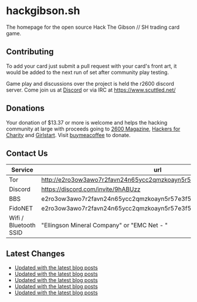 # hackgibson.sh
The homepage for the open source Hack The Gibson // SH trading card game.


## Contributing

To add your card just submit a pull request with your card's front art, it would be added to the next run of set after community play testing.

Game play and discussions over the project is held the r2600 discord server. Come join us at [Discord](https://discord.com/invite/9hABUzz) or via IRC at https://www.scuttled.net/


## Donations

Your donation of $13.37 or more is welcome and helps the hacking community at large with proceeds going to [2600 Magazine](https://2600.com/), [Hackers for Charity](https://hackersforcharity.org) and [Girlstart](https://girlstart.org).  Visit [buymeacoffee](https://www.buymeacoffee.com/hackgibson.sh) to donate.


## Contact Us

Service | url
-|-
Tor | http://e2ro3ow3awo7r2favn24n65ycc2qmzkoayn5r57e3f56nvjwdcgg32ad.onion
Discord | https://discord.com/invite/9hABUzz
BBS | e2ro3ow3awo7r2favn24n65ycc2qmzkoayn5r57e3f56nvjwdcgg32ad.onion:23
FidoNET | e2ro3ow3awo7r2favn24n65ycc2qmzkoayn5r57e3f56nvjwdcgg32ad.onion:24554
Wifi / Bluetooth SSID | "Ellingson Mineral Company" or "EMC Net - <fidonet address>"

## Latest Changes
<!-- BLOG-POST-LIST:START -->
- [Updated with the latest blog posts](https://github.com/DFW2600/hackgibson.sh/commit/ba4ba713b1470bf010b783adc3ba3ab40d01bf0a)
- [Updated with the latest blog posts](https://github.com/DFW2600/hackgibson.sh/commit/7c5bd5127c8a9e6a65a1b696ee35cb18117ba65c)
- [Updated with the latest blog posts](https://github.com/DFW2600/hackgibson.sh/commit/ee4206e33d4b4775d64573773a82e1c982e468c2)
- [Updated with the latest blog posts](https://github.com/DFW2600/hackgibson.sh/commit/538a5b7cb33df9131cfc9b8c673c5fcdeff09484)
- [Updated with the latest blog posts](https://github.com/DFW2600/hackgibson.sh/commit/e9c78efeb1b3e1c95fb71f852098e271ab5c4aeb)
<!-- BLOG-POST-LIST:END -->
